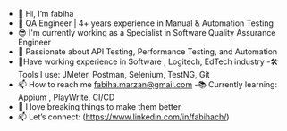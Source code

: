 - 👋 Hi, I’m fabiha
- 💼 QA Engineer | 4+ years experience in Manual & Automation Testing
- 😎 I'm currently working as a Specialist in Software Quality Assurance Engineer
- 🧪 Passionate about API Testing, Performance Testing, and Automation
- 🧪Have working experience in Software , Logitech, EdTech industry 
-🛠 Tools I use: JMeter, Postman, Selenium, TestNG, Git
- 📫 How to reach me fabiha.marzan@gmail.com
-📚 Currently learning:  Appium , PlayWrite, CI/CD 
- 🌱 I love breaking things to make them better
- 📫 Let’s connect: (https://www.linkedin.com/in/fabihach/) 

<!---
fabihac/fabihac is a ✨ special ✨ repository because its `README.md` (this file) appears on your GitHub profile.
You can click the Preview link to take a look at your changes.
--->
